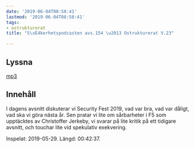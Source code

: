 ```yaml
---
date: '2019-06-04T08:58:41'
lastmod: '2019-06-04T08:58:41'
tags:
- ostrukturerat
title: "S\xE4kerhetspodcasten avs.154 \u2013 Ostrukturerat V.23"

---
```

## Lyssna

[mp3](http://traffic.libsyn.com/sakerhetspodcasten/2019-05-29_Ostrukturerat.mp3)

## Innehåll

I dagens avsnitt diskuterar vi Security Fest 2019, vad var bra, vad var dåligt, vad
ska vi göra nästa år. Sen pratar vi lite om sårbarheter i F5 som upptäcktes av Christoffer
Jerkeby, vi svarar på lite kritik på ett tidigare avsnitt, och touchar lite vid spekulativ
exekvering.

Inspelat: 2019-05-29. Längd: 00:42:37.


